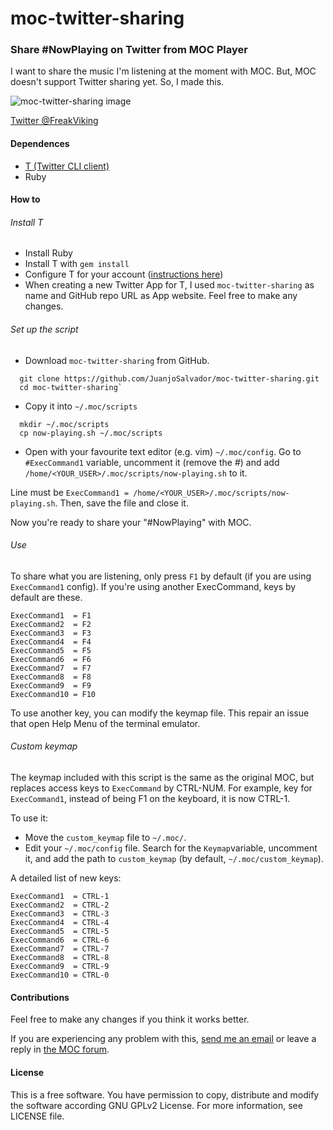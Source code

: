 # moc-twitter-sharing
### Share #NowPlaying on Twitter from MOC Player

I want to share the music I'm listening at the moment with MOC. But, MOC doesn't support Twitter sharing yet. So, I made this.

![moc-twitter-sharing image](http://i.imgur.com/JCQwILb.png)

[Twitter @FreakViking](http://twitter.com/FreakViking)

#### Dependences

* [T (Twitter CLI client)](http://sferik.github.io/t/)
* Ruby

#### How to

###### Install T

* Install Ruby
* Install T with `gem install`
* Configure T for your account ([instructions here](http://sferik.github.io/t/))
* When creating a new Twitter App for T, I used `moc-twitter-sharing` as name and GitHub repo URL as App website. Feel free to make any changes.

###### Set up the script

* Download `moc-twitter-sharing` from GitHub.
```shell
  git clone https://github.com/JuanjoSalvador/moc-twitter-sharing.git
  cd moc-twitter-sharing`
  ```

* Copy it into `~/.moc/scripts`

```shell
  mkdir ~/.moc/scripts
  cp now-playing.sh ~/.moc/scripts
```

* Open with your favourite text editor (e.g. vim) `~/.moc/config`. 
Go to `#ExecCommand1` variable, uncomment it (remove the #) and add  `/home/<YOUR_USER>/.moc/scripts/now-playing.sh` to it.

Line must be `ExecCommand1 = /home/<YOUR_USER>/.moc/scripts/now-playing.sh`. Then, save the file and close it.

Now you're ready to share your "#NowPlaying" with MOC.

###### Use

To share what you are listening, only press `F1` by default (if you are using `ExecCommand1` config). If you're using another ExecCommand, keys by default are these.

    ExecCommand1  = F1 
    ExecCommand2  = F2
    ExecCommand3  = F3
    ExecCommand4  = F4
    ExecCommand5  = F5
    ExecCommand6  = F6
    ExecCommand7  = F7
    ExecCommand8  = F8
    ExecCommand9  = F9
    ExecCommand10 = F10

To use another key, you can modify the keymap file. This repair an issue that open Help Menu of the terminal emulator.

###### Custom keymap

The keymap included with this script is the same as the original MOC, but replaces access keys to `ExecCommand` by CTRL-NUM. For example, key for `ExecCommand1`, instead of being F1 on the keyboard, it is now CTRL-1.

To use it:
* Move the `custom_keymap` file to `~/.moc/`.
* Edit your `~/.moc/config` file. Search for the `Keymap`variable, uncomment it, and add the path to `custom_keymap` (by default, `~/.moc/custom_keymap`).

A detailed list of new keys:

    ExecCommand1  = CTRL-1 
    ExecCommand2  = CTRL-2
    ExecCommand3  = CTRL-3
    ExecCommand4  = CTRL-4
    ExecCommand5  = CTRL-5
    ExecCommand6  = CTRL-6
    ExecCommand7  = CTRL-7
    ExecCommand8  = CTRL-8
    ExecCommand9  = CTRL-9
    ExecCommand10 = CTRL-0

#### Contributions

Feel free to make any changes if you think it works better.

If you are experiencing any problem with this, [send me an email](mailto:juanjosalvador@openmailbox.org) or leave a reply in [the MOC forum](http://moc.daper.net/node/1430).

#### License

This is a free software. You have permission to copy, distribute and modify the software according GNU GPLv2 License. For more information, see LICENSE file.
